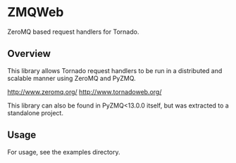 # ZMQWeb

ZeroMQ based request handlers for Tornado.

## Overview

This library allows Tornado request handlers to be run in a distributed
and scalable manner using ZeroMQ and PyZMQ.

http://www.zeromq.org/
http://www.tornadoweb.org/

This library can also be found in PyZMQ<13.0.0 itself, but was extracted to a standalone project.

## Usage

For usage, see the examples directory.

